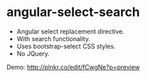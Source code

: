 angular-select-search
=====================

- Angular select replacement directive.
- With search functionality.
- Uses bootstrap-select CSS styles.
- No JQuery.

Demo: http://plnkr.co/edit/fCwgNe?p=preview
